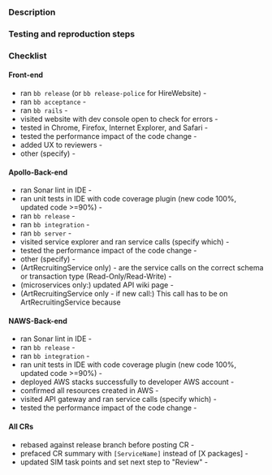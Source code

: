 ### Description

<INSERT DETAILS>

### Testing and reproduction steps

<DESCRIBE TESTING PROCESS>

### Checklist

#### Front-end

* ran `bb release` (or `bb release-police` for HireWebsite) -
* ran `bb acceptance` -
* ran `bb rails` -
* visited website with dev console open to check for errors -
* tested in Chrome, Firefox, Internet Explorer, and Safari -
* tested the performance impact of the code change -
* added UX to reviewers -
* other (specify) -

#### Apollo-Back-end

* ran Sonar lint in IDE -
* ran unit tests in IDE with code coverage plugin (new code 100%, updated code >=90%) -
* ran `bb release` -
* ran `bb integration` -
* ran `bb server` -
* visited service explorer and ran service calls (specify which) -
* tested the performance impact of the code change -
* other (specify) -
* (ArtRecruitingService only) - are the service calls on the correct schema or transaction type (Read-Only/Read-Write) -
* (microservices only:) updated API wiki page -
* (ArtRecruitingService only - if new call:) This call has to be on ArtRecruitingService because <insert reason here>

#### NAWS-Back-end

* ran Sonar lint in IDE -
* ran `bb release` -
* ran `bb integration` -
* ran unit tests in IDE with code coverage plugin (new code 100%, updated code >=90%) -
* deployed AWS stacks successfully to developer AWS account -
* confirmed all resources created in AWS -
* visited API gateway and ran service calls (specify which) -
* tested the performance impact of the code change -

#### All CRs

* rebased against release branch before posting CR -
* prefaced CR summary with `[ServiceName]` instead of [X packages] -
* updated SIM task points and set next step to "Review" -

